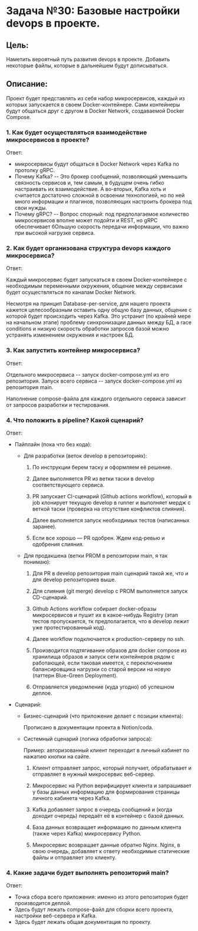 # Задача №30: Базовые настройки devops в проекте.
## Цель:
Наметить вероятный путь развития devops в проекте. Добавить некоторые файлы, которые в дальнейшем будут дописываться.
## Описание:
Проект будет представлять из себя набор микросервисов, каждый из которых запускается в своем Docker-контейнере.
Сами контейнеры будут общаться друг с другом в Docker Network, создаваемой Docker Compose.

### 1. Как будет осуществляться взаимодействие микросервисов в проекте?

Ответ:

* микросервисы будут общаться в Docker Network через Kafka по протолку gRPC.
* Почему Kafka? -- Это брокер сообщений, позволяющий уменьшить связность сервисов и, тем самым, в будущем очень гибко настраивать их взаимодействие. А во-вторых, Kafka
хоть и считается достаточно сложной в освоении технологией, но по ней много информации и плагинов, позволяющих настроить
брокера под свои нужды.
* Почему gRPC? -- Вопрос спорный: под предполагаемое количество микросервисов вполне может подойти и REST, но
gRPC обеспечивает бОльшую скорость передачи информации, что важно при высокой нагрузке сервиса.

### 2. Как будет организована структура devops каждого микросервиса?

Ответ:

Каждый микросервис будет запускаться в своем Docker-контейнере с необходимым переменными окружения,
общение между сервисами будет осуществляться по каналам Docker Network.

Несмотря на принцип Database-per-service, для нашего проекта кажется целесообразным оставить одну общую
базу данных, общение с которой будет происходить через Kafka. Это устранит (по крайней мере на начальном этапе)
проблему синхронизации данных между БД, а race conditions и низкую скорость обработки запросов базой
можно устранять изменением окружения и настроек БД.

### 3. Как запустить контейнер микросервиса?

Ответ:

Отдельного микросервиса -- запуск docker-compose.yml из его репозитория.
Запуск всего сервиса -- запуск docker-compose.yml из репозитория main.

Наполнение compose-файла для каждого отдельного сервиса зависит от запросов разработки и тестирования.

### 4. Что положить в pipeline? Какой сценарий?

Ответ:

* Пайплайн (пока что без кода):

  * Для разработки (веток develop в репозиториях):

    1. По инструкции берем таску и оформляем её решение.

    2. Далее выполняется PR из ветки таски в develop соответствующего сервиса.

    3. PR запускает CI-сценарий (Github actions workflow), который в job клонирует текущую develop в runner и выполняет мердж с веткой таски (проверка на отсутствие конфликтов слияния).

    4. Далее выполняется запуск необходимых тестов (написанных заранее).

    5. Если все хорошо — PR одобрен. Ждем код-ревью и одобрения слияния.

  * Для продакшена (ветки PROM в репозитории main, я так понимаю):

    1. Для PR в develop репозитория main сценарий такой же, что и для develop репозиториев выше.

    2. Для слияния (git merge) develop с PROM выполняется запуск CD-сценарий.

    3. Github Actions workflow собирает docker-образы микросервисов и пушит их в какое-нибудь Registry (этап тестов пропускается, тк предполагается, что в develop лежит уже протестированный код).

    4. Далее workflow подключается к production-серверу по ssh.

    5. Производится подтягивание образов для docker compose из хранилища образов и запуск сети контейнеров рядом с работающей, если таковая имеется, с переключением балансировщика нагрузки со старой версии на новую (паттерн Blue-Green Deployment).

    6. Отправляется уведомление (куда угодно) об успешном деплое.

* Сценарий:

  * Бизнес-сценарий (что приложение делает с позиции клиента):

    Прописано в документации проекта в Notion/coda.

  * Системный сценарий (логика обработки запроса):

    Пример: авторизованный клиент переходит в личный кабинет по нажатию кнопки на сайте.

    1. Клиент отправляет запрос, который получает, обрабатывает и отправляет в нужный микросервис веб-сервер.

    2. Микросервис на Python верифицирует клиента и запрашивает у базы данных информацию для формирования страницы личного кабинета через Kafka.

    3. Kafka добавляет запрос в очередь сообщений и (когда доходит очередь) передаёт её в контейнер с базой данных.

    4. База данных возвращает информацию по данным клиента (также через Kafka) микросервису Python.

    5. Микросервис возвращает данные обратно Nginx. Nginx, в свою очередь, добавляет к ответу необходимые статические файлы и отправляет это
    клиенту.

### 4. Какие задачи будет выполнять репозиторий main?

Ответ:

  * Точка сбора всего приложения: именно из этого репозитория будет производится деплой.
  * Здесь будут лежать compose-файл для сборки всего проекта, настройки веб-сервера и Kafka.
  * Здесь будет лежать общая документация по проекту.